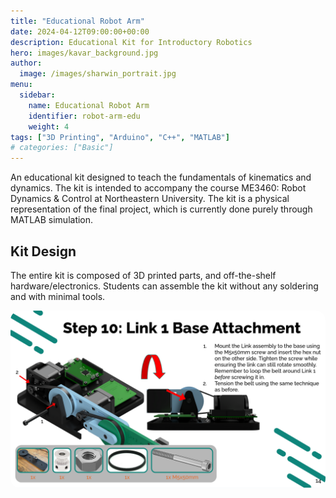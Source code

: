 ```yaml
---
title: "Educational Robot Arm"
date: 2024-04-12T09:00:00+00:00
description: Educational Kit for Introductory Robotics
hero: images/kavar_background.jpg
author:
  image: /images/sharwin_portrait.jpg
menu:
  sidebar:
    name: Educational Robot Arm
    identifier: robot-arm-edu
    weight: 4
tags: ["3D Printing", "Arduino", "C++", "MATLAB"]
# categories: ["Basic"]
---
```


An educational kit designed to teach the fundamentals of kinematics and dynamics. The kit is intended to accompany the course ME3460: Robot Dynamics & Control at Northeastern University. The kit is a physical representation of the final project, which is currently done purely through MATLAB simulation.

## Kit Design
The entire kit is composed of 3D printed parts, and off-the-shelf hardware/electronics. Students can assemble the kit without any soldering and with minimal tools.

<div align="center">
    <img src="assembly_instructions.png" alt="Assembly Instructions" style="border-radius: 15px;">
</div>
